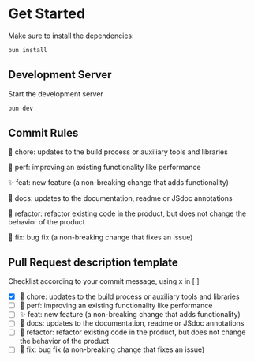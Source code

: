 # Get Started

Make sure to install the dependencies:

```bash
bun install
```

## Development Server

Start the development server

```bash
bun dev
```

## Commit Rules

🧹 chore: updates to the build process or auxiliary tools and libraries

🚀 perf: improving an existing functionality like performance

✨ feat: new feature (a non-breaking change that adds functionality)

📖 docs: updates to the documentation, readme or JSdoc annotations

🔨 refactor: refactor existing code in the product, but does not change the behavior of the product

🐞 fix: bug fix (a non-breaking change that fixes an issue)

## Pull Request description template

Checklist according to your commit message, using x in [ ]

- [x] 🧹 chore: updates to the build process or auxiliary tools and libraries
- [ ] 🚀 perf: improving an existing functionality like performance
- [ ] ✨ feat: new feature (a non-breaking change that adds functionality)
- [ ] 📖 docs: updates to the documentation, readme or JSdoc annotations
- [ ] 🔨 refactor: refactor existing code in the product, but does not change the behavior of the product
- [ ] 🐞 fix: bug fix (a non-breaking change that fixes an issue)
